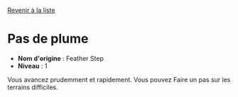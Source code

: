 [Revenir à la liste](list.md)

# Pas de plume

 * **Nom d'origine** : Feather Step
 * **Niveau** : 1


<p>Vous avancez prudemment et rapidement. Vous pouvez Faire un pas sur les terrains difficiles.</p>
